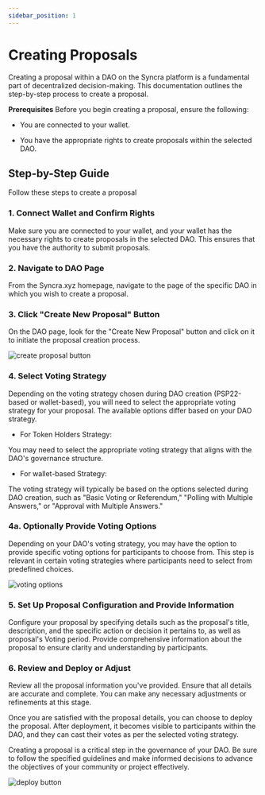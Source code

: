 ```yaml
---
sidebar_position: 1
---
```


# Creating Proposals

Creating a proposal within a DAO on the Syncra platform is a fundamental part of decentralized decision-making. This documentation outlines the step-by-step process to create a proposal.

**Prerequisites**
Before you begin creating a proposal, ensure the following:

* You are connected to your wallet.

* You have the appropriate rights to create proposals within the selected DAO.


## Step-by-Step Guide

Follow these steps to create a proposal

### 1. Connect Wallet and Confirm Rights

Make sure you are connected to your wallet, and your wallet has the necessary rights to create proposals in the selected DAO. This ensures that you have the authority to submit proposals.

### 2. Navigate to DAO Page

From the Syncra.xyz homepage, navigate to the page of the specific DAO in which you wish to create a proposal.

### 3. Click "Create New Proposal" Button

On the DAO page, look for the "Create New Proposal" button and click on it to initiate the proposal creation process.

![create proposal button](/img/create-proposal-button.png)

### 4. Select Voting Strategy

Depending on the voting strategy chosen during DAO creation (PSP22-based or wallet-based), you will need to select the appropriate voting strategy for your proposal. The available options differ based on your DAO strategy.

* For Token Holders Strategy:

You may need to select the appropriate voting strategy that aligns with the DAO's governance structure.

* For wallet-based Strategy:

The voting strategy will typically be based on the options selected during DAO creation, such as "Basic Voting or Referendum," "Polling with Multiple Answers," or "Approval with Multiple Answers."

### 4a. Optionally Provide Voting Options

Depending on your DAO's voting strategy, you may have the option to provide specific voting options for participants to choose from. This step is relevant in certain voting strategies where participants need to select from predefined choices.

![voting options](/img/voting-options.png)

### 5. Set Up Proposal Configuration and Provide Information

Configure your proposal by specifying details such as the proposal's title, description, and the specific action or decision it pertains to, as well as proposal's Voting period.
Provide comprehensive information about the proposal to ensure clarity and understanding by participants.

### 6. Review and Deploy or Adjust

Review all the proposal information you've provided. Ensure that all details are accurate and complete. You can make any necessary adjustments or refinements at this stage.

Once you are satisfied with the proposal details, you can choose to deploy the proposal. After deployment, it becomes visible to participants within the DAO, and they can cast their votes as per the selected voting strategy.

Creating a proposal is a critical step in the governance of your DAO. Be sure to follow the specified guidelines and make informed decisions to advance the objectives of your community or project effectively.

![deploy button](/img/deploy.png)
